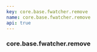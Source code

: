 ```yaml
---
key: core.base.fwatcher.remove
name: core.base.fwatcher.remove
api: true
---
```


### core.base.fwatcher.remove
